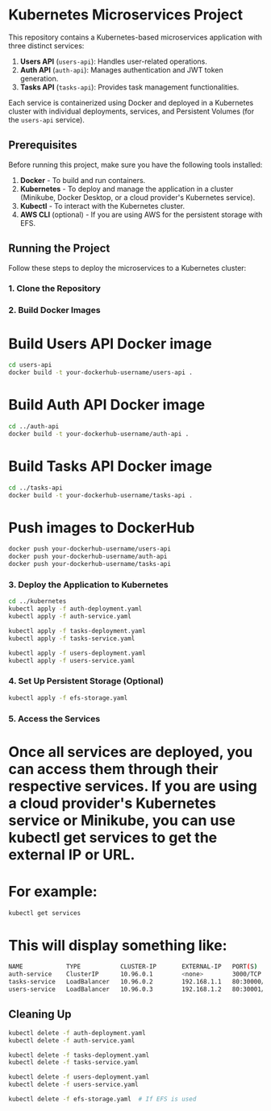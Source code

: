 # Kubernetes Microservices Project

This repository contains a Kubernetes-based microservices application with three distinct services:

1. **Users API** (`users-api`): Handles user-related operations.
2. **Auth API** (`auth-api`): Manages authentication and JWT token generation.
3. **Tasks API** (`tasks-api`): Provides task management functionalities.

Each service is containerized using Docker and deployed in a Kubernetes cluster with individual deployments, services, and Persistent Volumes (for the `users-api` service).

## Prerequisites

Before running this project, make sure you have the following tools installed:

1. **Docker** - To build and run containers.
2. **Kubernetes** - To deploy and manage the application in a cluster (Minikube, Docker Desktop, or a cloud provider's Kubernetes service).
3. **Kubectl** - To interact with the Kubernetes cluster.
4. **AWS CLI** (optional) - If you are using AWS for the persistent storage with EFS.

## Running the Project

Follow these steps to deploy the microservices to a Kubernetes cluster:

### 1. Clone the Repository

### 2. Build Docker Images

# Build Users API Docker image

```bash
cd users-api
docker build -t your-dockerhub-username/users-api .
```

# Build Auth API Docker image

```bash
cd ../auth-api
docker build -t your-dockerhub-username/auth-api .
```

# Build Tasks API Docker image

```bash
cd ../tasks-api
docker build -t your-dockerhub-username/tasks-api .
```

# Push images to DockerHub

```bash
docker push your-dockerhub-username/users-api
docker push your-dockerhub-username/auth-api
docker push your-dockerhub-username/tasks-api
```

### 3. Deploy the Application to Kubernetes

```bash
cd ../kubernetes
kubectl apply -f auth-deployment.yaml
kubectl apply -f auth-service.yaml

kubectl apply -f tasks-deployment.yaml
kubectl apply -f tasks-service.yaml

kubectl apply -f users-deployment.yaml
kubectl apply -f users-service.yaml
```

### 4. Set Up Persistent Storage (Optional)

```bash
kubectl apply -f efs-storage.yaml

```

### 5. Access the Services

# Once all services are deployed, you can access them through their respective services. If you are using a cloud provider's Kubernetes service or Minikube, you can use kubectl get services to get the external IP or URL.

# For example:

```bash
kubectl get services

```

# This will display something like:

```bash
NAME            TYPE           CLUSTER-IP       EXTERNAL-IP   PORT(S)          AGE
auth-service    ClusterIP      10.96.0.1        <none>        3000/TCP         1m
tasks-service   LoadBalancer   10.96.0.2        192.168.1.1   80:30000/TCP     1m
users-service   LoadBalancer   10.96.0.3        192.168.1.2   80:30001/TCP     1m

```

## Cleaning Up

```bash
kubectl delete -f auth-deployment.yaml
kubectl delete -f auth-service.yaml

kubectl delete -f tasks-deployment.yaml
kubectl delete -f tasks-service.yaml

kubectl delete -f users-deployment.yaml
kubectl delete -f users-service.yaml

kubectl delete -f efs-storage.yaml  # If EFS is used

```
